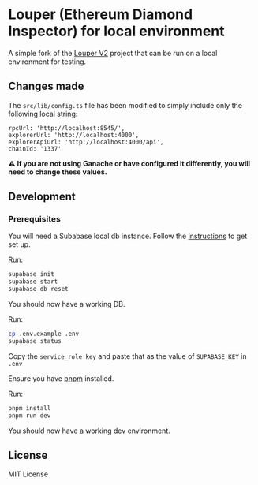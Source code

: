 # Louper (Ethereum Diamond Inspector) for local environment

A simple fork of the [Louper V2](https://github.com/mark3labs/louper-v2) project that can be run on a local environment for testing.

## Changes made
The `src/lib/config.ts` file has been modified to simply include only the following local string:
```
rpcUrl: 'http://localhost:8545/',
explorerUrl: 'http://localhost:4000',
explorerApiUrl: 'http://localhost:4000/api',
chainId: '1337'
```

**⚠️ If you are not using Ganache or have configured it differently, you will need to change these values.**

## Development

### Prerequisites

You will need a Subabase local db instance. Follow the [instructions](https://supabase.com/docs/guides/local-development) to get set up.

Run:

```sh
supabase init
supabase start
supabase db reset
```

You should now have a working DB.

Run:

```sh
cp .env.example .env
supabase status
```

Copy the `service_role key` and paste that as the value of `SUPABASE_KEY` in `.env`

Ensure you have [pnpm](https://pnpm.io/installation) installed.

Run:

```sh
pnpm install
pnpm run dev
```

You should now have a working dev environment.

## License

MIT License
